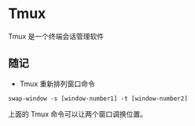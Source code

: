 # Tmux

Tmux 是一个终端会话管理软件

## 随记

- Tmux 重新排列窗口命令

```shell
swap-window -s [window-number1] -t [window-number2]
```

上面的 Tmux 命令可以让两个窗口调换位置。
